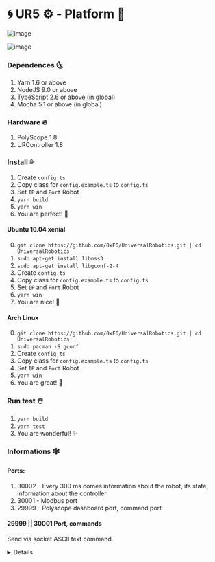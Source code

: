 # 🌀 UR5 ⚙️ - Platform 🚀


    
![image](https://david-dm.org/0xF6/UniversalRobotics.svg)

![image](https://user-images.githubusercontent.com/13326808/40578154-f370abd8-6117-11e8-885b-bb8f3f4ad396.png)


    



### Dependences 🌜
1. Yarn 1.6 or above
2. NodeJS 9.0 or above
3. TypeScript 2.6 or above (in global)
4. Mocha 5.1 or above (in global)


### Hardware 🔥

1. PolyScope 1.8
2. URController 1.8

### Install 💦 
1. Create `config.ts`
2. Copy class for `config.example.ts` to `config.ts`
3. Set `IP` and `Port` Robot
4. `yarn build`
5. `yarn win`
6. You are perfect! 💞


#### Ubuntu 16.04 xenial
0. `git clone https://github.com/0xF6/UniversalRobotics.git | cd UniversalRobotics`
1. `sudo apt-get install libnss3`
2. `sudo apt-get install libgconf-2-4`
3. Create `config.ts`
4. Copy class for `config.example.ts` to `config.ts`
5. Set `IP` and `Port` Robot
6. `yarn win`
7. You are nice! 💞

#### Arch Linux

0. `git clone https://github.com/0xF6/UniversalRobotics.git | cd UniversalRobotics`
1. `sudo pacman -S gconf`
2. Create `config.ts`
3. Copy class for `config.example.ts` to `config.ts`
4. Set `IP` and `Port` Robot
5. `yarn win`
6. You are great! 💞

### Run test ☃️

1. `yarn build`
2. `yarn test`
3. You are wonderful! ✨



### Informations 🕸

#### Ports:
1. 30002 - Every 300 ms comes information about the robot, its state, information about the controller
2. 30001 - Modbus port
3. 29999 - Polyscope dashboard port, command port

#### 29999 || 30001 Port, commands

Send via socket ASCII text command.


<details>
        
1. `load <program.urp>` - Load the specified program. Returns when loading has completed.
2. `play` - Starts program, if any program is loaded and robot is ready. Returns when the program execution has been started.
3. `stop` - Stops running program and returns immediately.
4. `pause` - Pauses the running program and returns immediately.
5. `quit` - Closes connection
6. `shutdown` - Shuts down and turns off robot and controller
7. `running` - Execution state enquiry
8. `robotmode` - Robot mode enquiry (see Robot mode)
9. `get loaded program` - Which program is loaded
10. `popup <popup-text>` -  The popup-text will be translated to the selected language, if the text exists in the language file
11. `close popup` - Closes the popup
12. `addToLog <log-message>` - Adds log-message to the Log history
13. `isProgramSaved` - Returns the save state of the active program and path to loaded program file.
14. `programState` - Returns the state of the active program and path to loaded program file, or STOPPED if no program is loaded
15. `PolyscopeVersion` - Returns the version of the Polyscope software
16. `setUserRole <role>` - Control of user privileges: controls the available options on the Welcome screen. (see user roles)
17. `power on` - Powers on the robot arm
18. `power off` - Powers off the robot arm
19. `brake release` - Releases the brakes
20. `safetymode` - Safety mode enquiry (see safety modes)
21. `unlock protective stop` - Closes the current popup and unlocks protective stop
22. `close safety popup` - Closes a safety popup
23. `load installation` - Loads the specified installation file.


#### Robot modes
```CSharp
NO_CONTROLLER_MODE = -1
ROBOT_RUNNING_MODE = 0 (This is "normal" mode)
ROBOT_FREEDRIVE_MODE = 1
ROBOT_READY_MODE = 2
ROBOT_INITIALIZING_MODE = 3
ROBOT_SECURITY_STOPPED_MODE = 4
ROBOT_EMERGENCY_STOPPED_MODE = 5
ROBOT_FAULT_MODE = 6
ROBOT_NO_POWER_MODE = 7
ROBOT_NOT_CONNECTED_MODE = 8
ROBOT_SHUTDOWN_MODE = 9
```

#### Safety Modes
```
NORMAL
REDUCED
PROTECTIVE_STOP
RECOVERY
SAFEGUARD_STOP
SYSTEM_EMERGENCY_STOP
ROBOT_EMERGENCY_STOP
VIOLATION
FAULT
```

#### User roles
```CSharp
programmer = In Setup Robot, buttons "Update", "Set Password", "Network", "Time" and "URCaps" are disabled, "Expert Mode" is available (if correct password is supplied)
operator = Only "RUN Program" and "SHUTDOWN Robot" buttons are enabled, "Expert Mode" cannot be activated
none ( or send setUserRole) = All buttons enabled, "Expert Mode" is available (if correct password is supplied)
locked = All buttons disabled and "Expert Mode" cannot be activated

```
</details>


